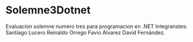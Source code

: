 # Solemne3Dotnet
Evaluacion solemne numero tres para programacion en .NET
Integranstes:
Santiago Lucero
Reinaldo Orrego
Favio Álvarez 
David Fernández.
